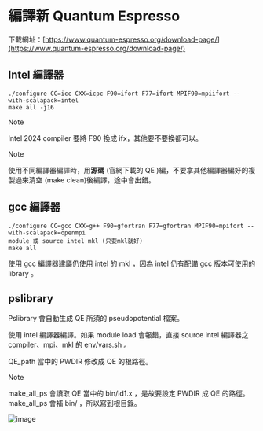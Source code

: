 # 編譯新 Quantum Espresso

下載網址：[https://www.quantum-espresso.org/download-page/](https://www.quantum-espresso.org/download-page/)

## Intel 編譯器

```
./configure CC=icc CXX=icpc F90=ifort F77=ifort MPIF90=mpiifort --with-scalapack=intel
make all -j16
```

> [!NOTE]
> Intel 2024 compiler 要將 F90 換成 ifx，其他要不要換都可以。

> [!NOTE]
> 使用不同編譯器編譯時，用**源碼** (官網下載的 QE )編，不要拿其他編譯器編好的複製過來清空 (make clean)後編譯，途中會出錯。

## gcc 編譯器

```
./configure CC=gcc CXX=g++ F90=gfortran F77=gfortran MPIF90=mpifort --with-scalapack=openmpi
module 或 source intel mkl (只要mkl就好)
make all
```

使用 gcc 編譯器建議仍使用 intel 的 mkl ，因為 intel 仍有配備 gcc 版本可使用的 library 。

## pslibrary

Pslibrary 會自動生成 QE 所須的 pseudopotential 檔案。

使用 intel 編譯器編譯。如果 module load 會報錯，直接 source intel 編譯器之 compiler、mpi、mkl 的 env/vars.sh 。

QE_path 當中的 PWDIR 修改成 QE 的根路徑。

> [!NOTE]
> make_all_ps 會讀取 QE 當中的 bin/ld1.x ，是故要設定 PWDIR 成 QE 的路徑。make_all_ps 會補 bin/ ，所以寫到根目錄。

![image](https://github.com/user-attachments/assets/0fc25e4e-dfbf-430d-829d-5c2d1e921daf)
